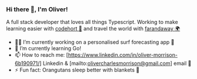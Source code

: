 ### Hi there 👋, I'm Oliver!

A full stack developer that loves all things Typescript. Working to make learning easier with [codehort 👾](https://github.com/olimorri/codehort) and travel the world with [farandaway 🌍](https://github.com/olimorri/farandaway)

- 🏄‍♂️ I’m currently working on a personalised surf forecasting app 🌊
- 🌱 I’m currently learning Go!
- 📫 How to reach me: [https://www.linkedin.com/in/oliver-morrison-6b190971/] Linkedin & [mailto:olivercharlesmorrison@gmail.com] email 📮
- ⚡ Fun fact: Orangutans sleep better with blankets 🦧
